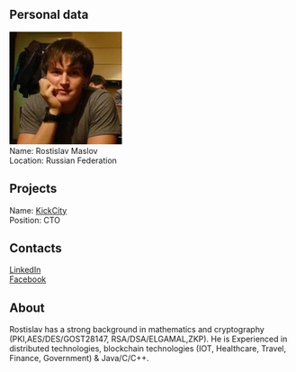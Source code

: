 ## Personal data
![rostislav maslov photo](photo/rostislav_maslov.jpg)  
Name:   Rostislav Maslov  
Location: Russian Federation
## Projects 
Name: [KickCity](../projects/kickcity.md)  
Position: CTO
## Contacts
[LinkedIn](https://www.linkedin.com/in/rostislav-maslov-47742b58/)    
[Facebook](https://www.facebook.com/rostislav.maslov)
## About
Rostislav has a strong background in mathematics and cryptography (PKI,AES/DES/GOST28147, RSA/DSA/ELGAMAL,ZKP). He is Experienced in distributed technologies, blockchain technologies (IOT, Healthcare, Travel, Finance, Government) & Java/C/C++.
